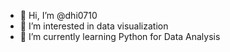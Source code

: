 - 👋 Hi, I’m @dhi0710
- 👀 I’m interested in data visualization
- 🌱 I’m currently learning Python for Data Analysis

<!---
dhi0710/dhi0710 is a ✨ special ✨ repository because its `README.md` (this file) appears on your GitHub profile.
You can click the Preview link to take a look at your changes.
--->
